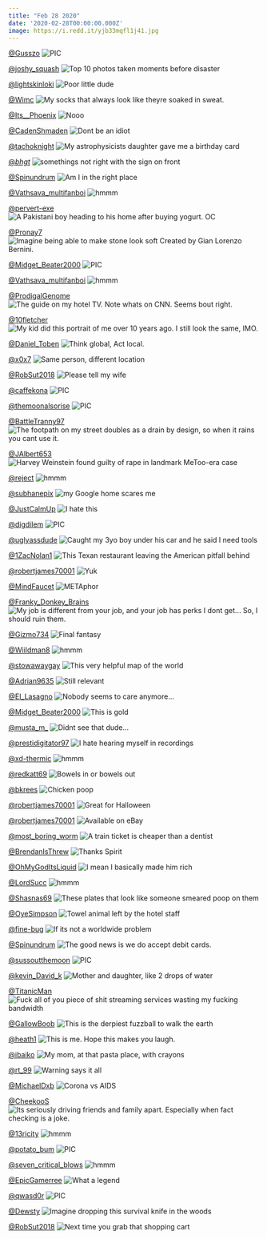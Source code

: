 ```yaml
---
title: "Feb 28 2020"
date: '2020-02-28T00:00:00.000Z'
image: https://i.redd.it/yjb33mqfl1j41.jpg
---
```


<a href="https://www.reddit.com/r/nocontextpics/comments/f9hvs2/pic/">@Gusszo</a>
<img class="post-img" src="https://i.redd.it/9a4tky0r45j41.jpg" alt="PIC" title="PIC" />


<a href="https://www.reddit.com/r/memes/comments/f79gjl/top_10_photos_taken_moments_before_disaster/">@joshy_squash</a>
<img class="post-img" src="https://i.redd.it/ihs8t5wec9i41.png" alt="Top 10 photos taken moments before disaster" title="Top 10 photos taken moments before disaster" />


<a href="https://www.reddit.com/r/memes/comments/f8cbud/poor_little_dude/">@lightskinloki</a>
<img class="post-img" src="https://i.redd.it/6xkioy8whpi41.jpg" alt="Poor little dude" title="Poor little dude" />


<a href="https://www.reddit.com/r/CrappyDesign/comments/f7ddsw/my_socks_that_always_look_like_theyre_soaked_in/">@Wimc</a>
<img class="post-img" src="https://i.redd.it/gwgatgouxai41.jpg" alt="My socks that always look like theyre soaked in sweat." title="My socks that always look like theyre soaked in sweat." />


<a href="https://www.reddit.com/r/funnysigns/comments/f9uvvx/nooo/">@Its__Phoenix</a>
<img class="post-img" src="https://i.redd.it/a80xu025eaj41.png" alt="Nooo" title="Nooo" />


<a href="https://www.reddit.com/r/funnysigns/comments/fa5fbn/dont_be_an_idiot/">@CadenShmaden</a>
<img class="post-img" src="https://i.redd.it/j40vl3hctdj41.jpg" alt="Dont be an idiot" title="Dont be an idiot" />


<a href="https://www.reddit.com/r/funny/comments/fad2x8/my_astrophysicists_daughter_gave_me_a_birthday/">@tachoknight</a>
<img class="post-img" src="https://i.redd.it/mmygtsmxahj41.jpg" alt="My astrophysicists daughter gave me a birthday card" title="My astrophysicists daughter gave me a birthday card" />


<a href="https://www.reddit.com/r/CrappyDesign/comments/f8qh65/somethings_not_right_with_the_sign_on_front/">@_bhgt_</a>
<img class="post-img" src="https://i.redd.it/kljikz4d7vi41.jpg" alt="somethings not right with the sign on front" title="somethings not right with the sign on front" />


<a href="https://www.reddit.com/r/funnysigns/comments/f86xf9/am_i_in_the_right_place/">@Spinundrum</a>
<img class="post-img" src="https://i.redd.it/vpt4d6z5ymi41.jpg" alt="Am I in the right place" title="Am I in the right place" />


<a href="https://www.reddit.com/r/hmmm/comments/f8809f/hmmm/">@Vathsava_multifanboi</a>
<img class="post-img" src="https://i.redd.it/37p4odqylni41.png" alt="hmmm" title="hmmm" />


<a href="https://www.reddit.com/r/pics/comments/faajr0/a_pakistani_boy_heading_to_his_home_after_buying/">@pervert-exe</a>
<img class="post-img" src="https://i.redd.it/rb415io29gj41.jpg" alt="A Pakistani boy heading to his home after buying yogurt. OC" title="A Pakistani boy heading to his home after buying yogurt. OC" />


<a href="https://www.reddit.com/r/pics/comments/f7pwa3/imagine_being_able_to_make_stone_look_soft/">@Pronay7</a>
<img class="post-img" src="https://i.redd.it/q24egrsmrfi41.jpg" alt="Imagine being able to make stone look soft Created by Gian Lorenzo Bernini." title="Imagine being able to make stone look soft Created by Gian Lorenzo Bernini." />


<a href="https://www.reddit.com/r/nocontextpics/comments/f7r7wp/pic/">@Midget_Beater2000</a>
<img class="post-img" src="https://i.redd.it/h3ug0pnrjgi41.jpg" alt="PIC" title="PIC" />


<a href="https://www.reddit.com/r/hmmm/comments/f7qx8d/hmmm/">@Vathsava_multifanboi</a>
<img class="post-img" src="https://i.redd.it/wkp66q3ddgi41.jpg" alt="hmmm" title="hmmm" />


<a href="https://www.reddit.com/r/Funnypics/comments/f9naqv/the_guide_on_my_hotel_tv_note_whats_on_cnn_seems/">@ProdigalGenome</a>
<img class="post-img" src="https://i.redd.it/2ed4q5kbz6j41.jpg" alt="The guide on my hotel TV. Note whats on CNN. Seems bout right." title="The guide on my hotel TV. Note whats on CNN. Seems bout right." />


<a href="https://www.reddit.com/r/funny/comments/f8inve/my_kid_did_this_portrait_of_me_over_10_years_ago/">@10fletcher</a>
<img class="post-img" src="https://i.redd.it/lbmbb6gsmri41.jpg" alt="My kid did this portrait of me over 10 years ago. I still look the same, IMO." title="My kid did this portrait of me over 10 years ago. I still look the same, IMO." />


<a href="https://www.reddit.com/r/pics/comments/f88yf0/think_global_act_local/">@Daniel_Toben</a>
<img class="post-img" src="https://i.redd.it/bcjk4znb5oi41.jpg" alt="Think global, Act local." title="Think global, Act local." />


<a href="https://www.reddit.com/r/pics/comments/f75tic/same_person_different_location/">@x0x7</a>
<img class="post-img" src="https://i.redd.it/70t0gwxrf7i41.jpg" alt="Same person, different location" title="Same person, different location" />


<a href="https://www.reddit.com/r/Funnypics/comments/fabqvt/please_tell_my_wife/">@RobSut2018</a>
<img class="post-img" src="https://i.redd.it/xcekzvlmsgj41.jpg" alt="Please tell my wife" title="Please tell my wife" />


<a href="https://www.reddit.com/r/nocontextpics/comments/f86710/pic/">@caffekona</a>
<img class="post-img" src="https://i.redd.it/c6ekhx5oimi41.jpg" alt="PIC" title="PIC" />


<a href="https://www.reddit.com/r/nocontextpics/comments/f78zhu/pic/">@themoonalsorise</a>
<img class="post-img" src="https://i.redd.it/v8j8rs2v29i41.jpg" alt="PIC" title="PIC" />


<a href="https://www.reddit.com/r/CrappyDesign/comments/f7mbpi/the_footpath_on_my_street_doubles_as_a_drain_by/">@BattleTranny97</a>
<img class="post-img" src="https://i.redd.it/azmd8ls72ei41.jpg" alt="The footpath on my street doubles as a drain by design, so when it rains you cant use it." title="The footpath on my street doubles as a drain by design, so when it rains you cant use it." />


<a href="https://www.reddit.com/r/pics/comments/f8u2t2/harvey_weinstein_found_guilty_of_rape_in_landmark/">@JAlbert653</a>
<img class="post-img" src="https://i.redd.it/7s1j3js2jwi41.jpg" alt="Harvey Weinstein found guilty of rape in landmark MeToo-era case" title="Harvey Weinstein found guilty of rape in landmark MeToo-era case" />


<a href="https://www.reddit.com/r/hmmm/comments/f7gcfd/hmmm/">@reject</a>
<img class="post-img" src="https://i.redd.it/jwngr9awxbi41.png" alt="hmmm" title="hmmm" />


<a href="https://www.reddit.com/r/memes/comments/f8lv7l/my_google_home_scares_me/">@subhanepix</a>
<img class="post-img" src="https://i.redd.it/ny6hyaxavsi41.jpg" alt="my Google home scares me" title="my Google home scares me" />


<a href="https://www.reddit.com/r/memes/comments/f9y327/i_hate_this/">@JustCalmUp</a>
<img class="post-img" src="https://i.redd.it/kihfiv7gebj41.jpg" alt="I hate this" title="I hate this" />


<a href="https://www.reddit.com/r/nocontextpics/comments/f9viou/pic/">@digdilem</a>
<img class="post-img" src="https://i.redd.it/xsjs6giolaj41.jpg" alt="PIC" title="PIC" />


<a href="https://www.reddit.com/r/pics/comments/f9kr1b/caught_my_3yo_boy_under_his_car_and_he_said_i/">@uglyassdude</a>
<img class="post-img" src="https://i.redd.it/x7ticnhm26j41.jpg" alt="Caught my 3yo boy under his car and he said I need tools" title="Caught my 3yo boy under his car and he said I need tools" />


<a href="https://www.reddit.com/r/pics/comments/f8i5ss/this_texan_restaurant_leaving_the_american/">@1ZacNolan1</a>
<img class="post-img" src="https://i.redd.it/o8486141gri41.jpg" alt="This Texan restaurant leaving the American pitfall behind" title="This Texan restaurant leaving the American pitfall behind" />


<a href="https://www.reddit.com/r/Funnypics/comments/f8ruvc/yuk/">@robertjames70001</a>
<img class="post-img" src="https://i.redd.it/h9sygqnj9vi41.jpg" alt="Yuk" title="Yuk" />


<a href="https://www.reddit.com/r/funny/comments/f9wfu1/metaphor/">@MindFaucet</a>
<img class="post-img" src="https://i.redd.it/mmd0dy20waj41.jpg" alt="METAphor" title="METAphor" />


<a href="https://www.reddit.com/r/AdviceAnimals/comments/f9ehkk/my_job_is_different_from_your_job_and_your_job/">@Franky_Donkey_Brains</a>
<img class="post-img" src="https://i.imgur.com/aWHvZlM.png" alt="My job is different from your job, and your job has perks I dont get... So, I should ruin them." title="My job is different from your job, and your job has perks I dont get... So, I should ruin them." />


<a href="https://www.reddit.com/r/memes/comments/f97zw7/final_fantasy/">@Gizmo734</a>
<img class="post-img" src="https://i.redd.it/yjb33mqfl1j41.jpg" alt="Final fantasy" title="Final fantasy" />


<a href="https://www.reddit.com/r/hmmm/comments/f9h4wz/hmmm/">@Wiildman8</a>
<img class="post-img" src="https://i.redd.it/goep5fmnw4j41.jpg" alt="hmmm" title="hmmm" />


<a href="https://www.reddit.com/r/CrappyDesign/comments/f968v1/this_very_helpful_map_of_the_world/">@stowawaygay</a>
<img class="post-img" src="https://i.redd.it/0jq3n96oo0j41.png" alt="This very helpful map of the world" title="This very helpful map of the world" />


<a href="https://www.reddit.com/r/funny/comments/f8bn8d/still_relevant/">@Adrian9635</a>
<img class="post-img" src="https://i.imgur.com/noJKbu0.jpg" alt="Still relevant" title="Still relevant" />


<a href="https://www.reddit.com/r/AdviceAnimals/comments/f9s26q/nobody_seems_to_care_anymore/">@El_Lasagno</a>
<img class="post-img" src="https://i.redd.it/8tc24uwxa9j41.jpg" alt="Nobody seems to care anymore..." title="Nobody seems to care anymore..." />


<a href="https://www.reddit.com/r/Eyebleach/comments/f7rby6/this_is_gold/">@Midget_Beater2000</a>
<img class="post-img" src="https://i.redd.it/4ly85qm7mgi41.jpg" alt="This is gold" title="This is gold" />


<a href="https://www.reddit.com/r/Funnypics/comments/f7ts0j/didnt_see_that_dude/">@musta_m_</a>
<img class="post-img" src="https://i.redd.it/6wv0yw3zrhi41.jpg" alt="Didnt see that dude..." title="Didnt see that dude..." />


<a href="https://www.reddit.com/r/memes/comments/f7umcq/i_hate_hearing_myself_in_recordings/">@prestidigitator97</a>
<img class="post-img" src="https://i.redd.it/sukhchu73ii41.jpg" alt="I hate hearing myself in recordings" title="I hate hearing myself in recordings" />


<a href="https://www.reddit.com/r/hmmm/comments/f98qk2/hmmm/">@xd-thermic</a>
<img class="post-img" src="https://i.redd.it/2xwjcc1hz1j41.jpg" alt="hmmm" title="hmmm" />


<a href="https://www.reddit.com/r/funnysigns/comments/f7mzn6/bowels_in_or_bowels_out/">@redkatt69</a>
<img class="post-img" src="https://i.redd.it/rsosg3q5cei41.jpg" alt="Bowels in or bowels out" title="Bowels in or bowels out" />


<a href="https://www.reddit.com/r/funnysigns/comments/f8fsic/chicken_poop/">@bkrees</a>
<img class="post-img" src="https://i.redd.it/ukhmb7jlmqi41.jpg" alt="Chicken poop" title="Chicken poop" />


<a href="https://www.reddit.com/r/Funnypics/comments/f8a4rb/great_for_halloween/">@robertjames70001</a>
<img class="post-img" src="https://i.redd.it/id7vnmawymi41.jpg" alt="Great for Halloween" title="Great for Halloween" />


<a href="https://www.reddit.com/r/Funnypics/comments/f7qu3q/available_on_ebay/">@robertjames70001</a>
<img class="post-img" src="https://i.redd.it/ivfaxxkq8ei41.jpg" alt="Available on eBay" title="Available on eBay" />


<a href="https://www.reddit.com/r/funny/comments/f9zqqg/a_train_ticket_is_cheaper_than_a_dentist/">@most_boring_worm</a>
<img class="post-img" src="https://i.redd.it/53lkq54nwbj41.gif" alt="A train ticket is cheaper than a dentist" title="A train ticket is cheaper than a dentist" />


<a href="https://www.reddit.com/r/AdviceAnimals/comments/f74c41/thanks_spirit/">@BrendanIsThrew</a>
<img class="post-img" src="https://i.redd.it/drrr4swru6i41.jpg" alt="Thanks Spirit" title="Thanks Spirit" />


<a href="https://www.reddit.com/r/memes/comments/f8p6lf/i_mean_i_basically_made_him_rich/">@OhMyGodItsLiquid</a>
<img class="post-img" src="https://i.redd.it/yne085xajui41.jpg" alt="I mean I basically made him rich" title="I mean I basically made him rich" />


<a href="https://www.reddit.com/r/hmmm/comments/fa1tlj/hmmm/">@LordSucc</a>
<img class="post-img" src="https://i.redd.it/8jo8a01kjcj41.png" alt="hmmm" title="hmmm" />


<a href="https://www.reddit.com/r/CrappyDesign/comments/f73tbd/these_plates_that_look_like_someone_smeared_poop/">@Shasnas69</a>
<img class="post-img" src="https://i.redd.it/bkwy7olkn6i41.jpg" alt="These plates that look like someone smeared poop on them" title="These plates that look like someone smeared poop on them" />


<a href="https://www.reddit.com/r/funny/comments/f8k07b/towel_animal_left_by_the_hotel_staff/">@OyeSimpson</a>
<img class="post-img" src="https://i.redd.it/54tehhc55si41.jpg" alt="Towel animal left by the hotel staff" title="Towel animal left by the hotel staff" />


<a href="https://www.reddit.com/r/memes/comments/f9cj40/if_its_not_a_worldwide_problem/">@fine-bug</a>
<img class="post-img" src="https://i.redd.it/w4zi2lglg3j41.jpg" alt="If its not a worldwide problem" title="If its not a worldwide problem" />


<a href="https://www.reddit.com/r/funnysigns/comments/f97i5b/the_good_news_is_we_do_accept_debit_cards/">@Spinundrum</a>
<img class="post-img" src="https://i.redd.it/bujbymupb1j41.jpg" alt="The good news is we do accept debit cards." title="The good news is we do accept debit cards." />


<a href="https://www.reddit.com/r/nocontextpics/comments/f8ez5w/pic/">@sussoutthemoon</a>
<img class="post-img" src="https://i.imgur.com/VBHmxfD.jpg" alt="PIC" title="PIC" />


<a href="https://www.reddit.com/r/Eyebleach/comments/f9xc97/mother_and_daughter_like_2_drops_of_water/">@kevin_David_k</a>
<img class="post-img" src="https://i.redd.it/kdc6hpad5bj41.jpg" alt="Mother and daughter, like 2 drops of water" title="Mother and daughter, like 2 drops of water" />


<a href="https://www.reddit.com/r/AdviceAnimals/comments/f7xywu/fuck_all_of_you_piece_of_shit_streaming_services/">@TitanicMan</a>
<img class="post-img" src="https://i.imgur.com/y1upODq.jpg" alt="Fuck all of you piece of shit streaming services wasting my fucking bandwidth" title="Fuck all of you piece of shit streaming services wasting my fucking bandwidth" />


<a href="https://www.reddit.com/r/Eyebleach/comments/f89ar9/this_is_the_derpiest_fuzzball_to_walk_the_earth/">@GallowBoob</a>
<img class="post-img" src="https://i.redd.it/icvgbpyjboi41.jpg" alt="This is the derpiest fuzzball to walk the earth" title="This is the derpiest fuzzball to walk the earth" />


<a href="https://www.reddit.com/r/funny/comments/f89qp6/this_is_me_hope_this_makes_you_laugh/">@heath1</a>
<img class="post-img" src="https://i.redd.it/cndteax1joi41.jpg" alt="This is me. Hope this makes you laugh." title="This is me. Hope this makes you laugh." />


<a href="https://www.reddit.com/r/pics/comments/fa4zd3/my_mom_at_that_pasta_place_with_crayons/">@ibaiko</a>
<img class="post-img" src="https://i.redd.it/zze42x6endj41.jpg" alt="My mom, at that pasta place, with crayons" title="My mom, at that pasta place, with crayons" />


<a href="https://www.reddit.com/r/funnysigns/comments/f8u3fl/warning_says_it_all/">@rt_99</a>
<img class="post-img" src="https://i.redd.it/gd7tfavcjwi41.jpg" alt="Warning says it all" title="Warning says it all" />


<a href="https://www.reddit.com/r/Funnypics/comments/f8z23p/corona_vs_aids/">@MichaelDxb</a>
<img class="post-img" src="https://i.redd.it/6pngfuga2yi41.jpg" alt="Corona vs AIDS" title="Corona vs AIDS" />


<a href="https://www.reddit.com/r/AdviceAnimals/comments/f7dr85/its_seriously_driving_friends_and_family_apart/">@CheekooS</a>
<img class="post-img" src="https://i.redd.it/6pqf01yo2bi41.jpg" alt="Its seriously driving friends and family apart. Especially when fact checking is a joke." title="Its seriously driving friends and family apart. Especially when fact checking is a joke." />


<a href="https://www.reddit.com/r/hmmm/comments/f8x9km/hmmm/">@13ricity</a>
<img class="post-img" src="https://i.redd.it/y8p5rzdoixi41.jpg" alt="hmmm" title="hmmm" />


<a href="https://www.reddit.com/r/nocontextpics/comments/f7f628/pic/">@potato_bum</a>
<img class="post-img" src="https://i.redd.it/soysyspljbi41.jpg" alt="PIC" title="PIC" />


<a href="https://www.reddit.com/r/hmmm/comments/f9qzow/hmmm/">@seven_critical_blows</a>
<img class="post-img" src="https://imgur.com/6MFbY2d.png" alt="hmmm" title="hmmm" />


<a href="https://www.reddit.com/r/funnysigns/comments/f7vqrl/what_a_legend/">@EpicGamerree</a>
<img class="post-img" src="https://i.redd.it/zl2ar5eygii41.jpg" alt="What a legend" title="What a legend" />


<a href="https://www.reddit.com/r/nocontextpics/comments/f97iw3/pic/">@qwasd0r</a>
<img class="post-img" src="https://i.redd.it/5yc91ap3c1j41.jpg" alt="PIC" title="PIC" />


<a href="https://www.reddit.com/r/CrappyDesign/comments/f7y3wv/imagine_dropping_this_survival_knife_in_the_woods/">@Dewsty</a>
<img class="post-img" src="https://i.imgur.com/6iKJkSD.jpg" alt="Imagine dropping this survival knife in the woods" title="Imagine dropping this survival knife in the woods" />


<a href="https://www.reddit.com/r/Funnypics/comments/f9uufv/next_time_you_grab_that_shopping_cart/">@RobSut2018</a>
<img class="post-img" src="https://i.redd.it/bfpdfh3odaj41.jpg" alt="Next time you grab that shopping cart" title="Next time you grab that shopping cart" />


